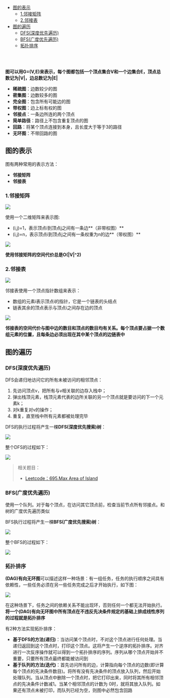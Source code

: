 * [图的表示](#图的表示)
    - [1.邻接矩阵](#1邻接矩阵)
    - [2.邻接表](#2邻接表)
* [图的遍历](#图的遍历)
    * [DFS(深度优先遍历)](#dfs深度优先遍历)
    * [BFS(广度优先遍历)](#bfs广度优先遍历)
    * [拓扑排序](#拓扑排序)

<br>
<br>

**图可以用G=(V,E)来表示，每个图都包括一个顶点集合V和一个边集合E，顶点总数记为|V|，边总数记为|E|**

* **稀疏图**：边数较少的图
* **密集图**：边数较多的图
* **完全图**：包含所有可能边的图
* **带权图**：边上标有权的图
* **邻接点**：一条边所连的两个顶点
* **简单路径**：路径上不包含重复顶点的图
* **回路**：将某个顶点连接到本身，且长度大于等于3的路径
* **无环图**：不带回路的图

## 图的表示

图有两种常用的表示方法：

* **邻接矩阵**
* **邻接表**

### 1.邻接矩阵

![](../pic/al-graph-1.png)

使用一个二维矩阵来表示图:

* (i,j)=1，表示顶点i到顶点j之间有一条边**（非带权图）**
* (i,j)=n，表示顶点i到顶点j之间有一条权重为n的边**（带权图）**

![](../pic/al-graph-2.png)

**使用邻接矩阵的空间代价总是O(|V|^2)**

### 2.邻接表

![](../pic/al-graph-1.png)

邻接表使用一个顶点指针数组来表示：

* 数组的元素i表示顶点i的指针，它是一个链表的头结点
* 链表其余的顶点表示与顶点i之间存在边的顶点

![](../pic/al-graph-3.png)

**邻接表的空间代价与图中边的数目和顶点的数目均有关系。每个顶点要占据一个数组元素的位置，且每条边必须出现在其中某个顶点的边链表中**

## 图的遍历

### DFS(深度优先遍历)

DFS会递归地访问它的所有未被访问的相邻顶点：

1. 先访问顶点v，把所有与v相关联的边存入栈中；
2. 弹出栈顶元素，栈顶元素代表的边所关联的另一个顶点就是要访问的下一个元素k；
3. 对k重复对v的操作；
4. 重复，直至栈中所有元素都被处理完毕

DFS的执行过程将产生一棵**DFS(深度优先搜索)树**：

![](../pic/al-graph-4.png)

整个DFS的过程如下：

![](../pic/al-graph-5.png)

> 相关题目：
> * [Leetcode：695.Max Area of Island](https://leetcode.com/problems/max-area-of-island/description/)

### BFS(广度优先遍历)

使用一个队列。对于每个顶点，在访问其它顶点前，检查当前节点所有邻接点。和树的广度优先遍历类似

BFS执行过程将产生一棵**BFS(广度优先搜索)树**：

![](../pic/al-graph-6.png)

整个BFS的过程如下：

![](../pic/al-graph-7.png)

### 拓扑排序

**(DAG)有向无环图**可以描述这样一种场景：有一组任务，任务的执行顺序之间具有依赖性，一些任务必须在另一些任务完成之后才开始执行，如下图：

![](../pic/al-graph-8.png)

在这种场景下，任务之间的依赖关系不能出现环，否则任何一个都无法开始执行。**将一个(DAG)有向无环图中所有顶点在不违反先决条件规定的基础上排成线性序列的过程就是拓扑排序**

有2种方法实现拓扑排序：

* **基于DFS的方法(递归)**：当访问某个顶点时，不对这个顶点进行任何处理。当递归返回到这个顶点时，打印这个顶点。这将产生一个逆序的拓扑排序。对齐进行一次反序操作就可以得到一个拓扑排序的序列。序列从哪个顶点开始并不重要，只要所有顶点最终都能被访问到
* **基于队列的方法(迭代)**：首先访问所有的边，计算指向每个顶点的边数(即计算每个顶点的先决条件数目)。将所有没有先决条件的顶点放入队列，然后开始处理队列。当从顶点中删除一个顶点时，把它打印出来，同时将其所有相邻顶点的先决条件计数减1。当某个相邻顶点的计数为
0时，就将其放入队列。如果还有顶点未被打印，而队列已经为空，则图中必然包含回路